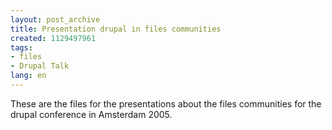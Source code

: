 ```yaml
---
layout: post_archive
title: Presentation drupal in files communities
created: 1129497961
tags:
- files
- Drupal Talk
lang: en
---
```

These are the files for the presentations about the files communities for the drupal conference in Amsterdam 2005.
